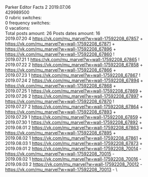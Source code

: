 Parker	Editor Facts 2 2019.07.06\
429989500\
0 rubric switches:\
0 frequency switches:\
0 vacations:\
Total posts amount: 26	Posts dates amount: 16\
2019.07.20 4 https://vk.com/mu_marvel?w=wall-17592208_67857 + https://vk.com/mu_marvel?w=wall-17592208_67871 + https://vk.com/mu_marvel?w=wall-17592208_67896 + https://vk.com/mu_marvel?w=wall-17592208_67860 ! \
2019.07.21 1 https://vk.com/mu_marvel?w=wall-17592208_67865 ! \
2019.07.22 2 https://vk.com/mu_marvel?w=wall-17592208_67858 + https://vk.com/mu_marvel?w=wall-17592208_67866 + \
2019.07.23 1 https://vk.com/mu_marvel?w=wall-17592208_67867 ! \
2019.07.24 2 https://vk.com/mu_marvel?w=wall-17592208_67894 + https://vk.com/mu_marvel?w=wall-17592208_67868 + \
2019.07.25 1 https://vk.com/mu_marvel?w=wall-17592208_67869 + \
2019.07.26 2 https://vk.com/mu_marvel?w=wall-17592208_67897 + https://vk.com/mu_marvel?w=wall-17592208_67870 ! \
2019.07.27 2 https://vk.com/mu_marvel?w=wall-17592208_67864 + https://vk.com/mu_marvel?w=wall-17592208_67893 + \
2019.07.29 1 https://vk.com/mu_marvel?w=wall-17592208_67859 + \
2019.07.30 1 https://vk.com/mu_marvel?w=wall-17592208_67892 + \
2019.08.01 2 https://vk.com/mu_marvel?w=wall-17592208_67863 + https://vk.com/mu_marvel?w=wall-17592208_67895 + \
2019.08.02 1 https://vk.com/mu_marvel?w=wall-17592208_67861 + \
2019.08.03 1 https://vk.com/mu_marvel?w=wall-17592208_67873 + \
2019.09.01 2 https://vk.com/mu_marvel?w=wall-17592208_70014 - https://vk.com/mu_marvel?w=wall-17592208_70015 - \
2019.09.02 1 https://vk.com/mu_marvel?w=wall-17592208_70016 - \
2019.09.03 2 https://vk.com/mu_marvel?w=wall-17592208_70012 - https://vk.com/mu_marvel?w=wall-17592208_70013 - \
